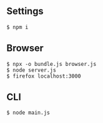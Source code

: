 ## Settings

```console
$ npm i
```

## Browser

```console
$ npx -o bundle.js browser.js
$ node server.js
$ firefox localhost:3000
```

## CLI

```console
$ node main.js
```

